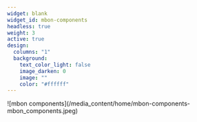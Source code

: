 ```yaml
---
widget: blank
widget_id: mbon-components
headless: true
weight: 3
active: true
design:
  columns: "1"
  background:
    text_color_light: false
    image_darken: 0
    image: ""
    color: "#ffffff"
---
```

<div style="float:center;">![mbon components](/media_content/home/mbon-components-mbon_components.jpeg)</div>
